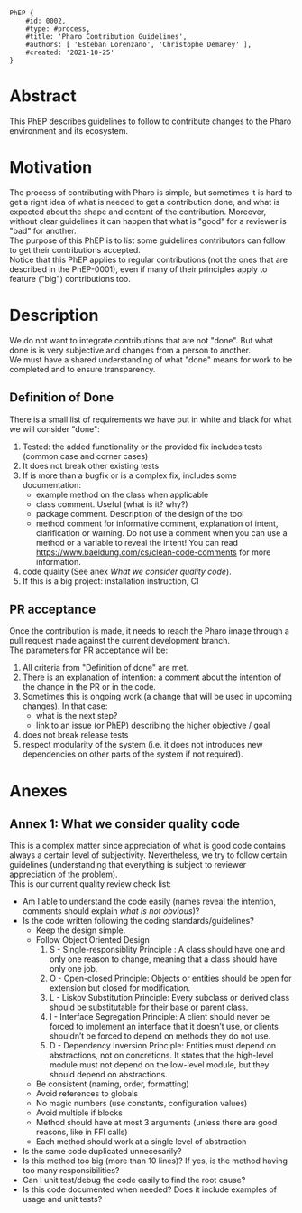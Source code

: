 ```
PhEP {
	#id: 0002,
	#type: #process,
	#title: 'Pharo Contribution Guidelines',
	#authors: [ 'Esteban Lorenzano', 'Christophe Demarey' ],
	#created: '2021-10-25'
}
```

# Abstract
This PhEP describes guidelines to follow to contribute changes to the Pharo environment and its ecosystem. 

# Motivation
The process of contributing with Pharo is simple, but sometimes it is hard to get a right idea of what is needed to get a contribution done, and what is expected about the shape and content of the contribution. Moreover, without clear guidelines it can happen that what is "good" for a reviewer is "bad" for another.  
The purpose of this PhEP is to list some guidelines contributors can follow to get their contributions accepted.  
Notice that this PhEP applies to regular contributions (not the ones that are described in the PhEP-0001), even if many of their principles apply to feature ("big") contributions too.  

# Description 
We do not want to integrate contributions that are not "done". But what done is is very subjective and changes from a person to another.  
We must have a shared understanding of what "done" means for work to be completed and to ensure transparency.  

## Definition of Done
There is a small list of requirements we have put in white and black for what we will consider "done":  

1. Tested: the added functionality or the provided fix includes tests (common case and corner cases)
2. It does not break other existing tests
3. If is more than a bugfix or is a complex fix, includes some documentation:
	- example method on the class when applicable
	- class comment. Useful (what is it? why?)
	- package comment. Description of the design of the tool
	- method comment for informative comment, explanation of intent, clarification or warning. Do not use a comment when you can use a method or a variable to reveal the intent! You can read https://www.baeldung.com/cs/clean-code-comments for more information.
4. code quality (See anex *What we consider quality code*).
5. If this is a big project: installation instruction, CI

## PR acceptance
Once the contribution is made, it needs to reach the Pharo image through a pull request made against the current development branch.  
The parameters for PR acceptance will be: 

1. All criteria from "Definition of done" are met.
2. There is an explanation of intention: a comment about the intention of the change in the PR or in the code.
3. Sometimes this is ongoing work (a change that will be used in upcoming changes). In that case:
	- what is the next step?
	- link to an issue (or PhEP) describing the higher objective / goal
4. does not break release tests
5. respect modularity of the system (i.e. it does not introduces new dependencies on other parts of the system if not required).

# Anexes

## Annex 1: What we consider quality code
This is a complex matter since appreciation of what is good code contains always a certain level of subjectivity. Nevertheless, we try to follow certain guidelines (understanding that everything is subject to reviewer appreciation of the problem).  
This is our current quality review check list:  
- Am I able to understand the code easily (names reveal the intention, comments should explain *what is not obvious*)?
- Is the code written following the coding standards/guidelines?
	- Keep the design simple.
	- Follow Object Oriented Design
	    1. S - Single-responsiblity Principle : A class should have one and only one reason to change, meaning that a class should have only one job.
	    2. O - Open-closed Principle: Objects or entities should be open for extension but closed for modification.
	    3. L - Liskov Substitution Principle: Every subclass or derived class should be substitutable for their base or parent class.
	    4. I - Interface Segregation Principle: A client should never be forced to implement an interface that it doesn’t use, or clients shouldn’t be forced to depend on methods they do not use.
	    5. D - Dependency Inversion Principle: Entities must depend on abstractions, not on concretions. It states that the high-level module must not depend on the low-level module, but they should depend on abstractions.
	- Be consistent (naming, order, formatting)
	- Avoid references to globals
	- No magic numbers (use constants, configuration values)
	- Avoid multiple if blocks
	- Method should have at most 3 arguments (unless there are good reasons, like in FFI calls) 
	- Each method should work at a single level of abstraction
- Is the same code duplicated unnecesarily?
- Is this method too big (more than 10 lines)? If yes, is the method having too many responsibilities?
- Can I unit test/debug the code easily to find the root cause?
- Is this code documented when needed? Does it include examples of usage and unit tests?
